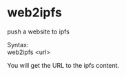 # web2ipfs

push a website to ipfs

Syntax:<br>
web2ipfs &lt;url&gt;

You will get the URL to the ipfs content. 
